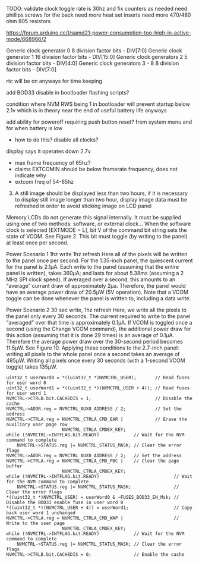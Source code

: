 TODO:
validate clock toggle rate is 30hz and fix counters as needed 
need phillips screws for the back
need more heat set inserts
need more 470/480 ohm 805 resistors



https://forum.arduino.cc/t/samd21-power-consumption-too-high-in-active-mode/668966/2


Generic clock generator 0               8 division factor bits - DIV[7:0]
Generic clock generator 1               16 division factor bits - DIV[15:0]
Generic clock generators 2              5 division factor bits - DIV[4:0]
Generic clock generators 3 - 8          8 division factor bits - DIV[7:0]

rtc will be on anyways for time keeping

add BOD33 disable in bootloader flashing scripts?

condition where NVM RWS being 1 in bootloader will prevent startup below 2.1v
which is in theory near the end of useful battery life anyways

add ability for poweroff requiring push button reset?
from system menu and for when battery is low
- how to do this? disable all clocks?


display says it operates down 2.7v
- max frame frequency of 65hz?
- claims EXTCOMIN should be below framerate frequency, does not indicate why
- extcom freq of 54-65hz

3) A still image should be displayed less than two hours, if it is necessary to display still image longer than two 
hour, display image data must be refreshed in order to avoid sticking image on LCD panel

Memory LCDs do not generate this signal internally. It must be supplied using one of two methods: 
software, or external clock...
When the software clock is selected [EXTMODE = L], bit V of the command bit string sets the state of VCOM. 
See Figure 2. This bit must toggle (by writing to the panel) at least once per second. 

Power Scenario 1 
1hz write 1hz refresh
Here all of the pixels will be written to the panel once per second. For the 1.35-inch panel, the quiescent 
current for the panel is 2.1μA. Each write to the panel (assuming that the entire panel is written), takes 
360μA; and lasts for about 5.38ms (assuming a 2 MHz SPI clock speed). 
If averaged over a second, this amounts to an “average” currant draw of approximately 2μa. Therefore, the 
panel would have an average power draw of 20.5μW (5V operation). Note that a VCOM toggle can be done 
whenever the panel is written to, including a data write. 

Power Scenario 2 
30 sec write, 1hz refresh
Here, we write all the pixels to the panel only every 30 seconds. The current required to write to the panel 
“averaged” over that time is approximately 0.1μA. If VCOM is toggled once a second (using the Change 
VCOM command), the additional power draw for this action (assuming that it is done 29 times) is an average 
of 0.1μA. Therefore the average power draw over the 30-second period becomes 11.5μW. See Figure 10.
Applying these conditions to the 2.7-inch panel: writing all pixels to the whole panel once a second takes an 
average of 485μW. Writing all pixels once every 30 seconds (with a 1-second VCOM toggle) takes 135μW.




    uint32_t userWord0 = *((uint32_t *)NVMCTRL_USER);       // Read fuses for user word 0
    uint32_t userWord1 = *((uint32_t *)(NVMCTRL_USER + 4)); // Read fuses for user word 1
    NVMCTRL->CTRLB.bit.CACHEDIS = 1;                        // Disable the cache
    NVMCTRL->ADDR.reg = NVMCTRL_AUX0_ADDRESS / 2;           // Set the address
    NVMCTRL->CTRLA.reg = NVMCTRL_CTRLA_CMD_EAR |            // Erase the auxiliary user page row
                         NVMCTRL_CTRLA_CMDEX_KEY;
    while (!NVMCTRL->INTFLAG.bit.READY)             // Wait for the NVM command to complete
        NVMCTRL->STATUS.reg |= NVMCTRL_STATUS_MASK; // Clear the error flags
    NVMCTRL->ADDR.reg = NVMCTRL_AUX0_ADDRESS / 2;   // Set the address
    NVMCTRL->CTRLA.reg = NVMCTRL_CTRLA_CMD_PBC |    // Clear the page buffer
                         NVMCTRL_CTRLA_CMDEX_KEY;
    while (!NVMCTRL->INTFLAG.bit.READY)                            // Wait for the NVM command to complete
        NVMCTRL->STATUS.reg |= NVMCTRL_STATUS_MASK;                // Clear the error flags
    *((uint32_t *)NVMCTRL_USER) = userWord0 & ~FUSES_BOD33_EN_Msk; // Disable the BOD33 enable fuse in user word 0
    *((uint32_t *)(NVMCTRL_USER + 4)) = userWord1;                 // Copy back user word 1 unchanged
    NVMCTRL->CTRLA.reg = NVMCTRL_CTRLA_CMD_WAP |                   // Write to the user page
                         NVMCTRL_CTRLA_CMDEX_KEY;
    while (!NVMCTRL->INTFLAG.bit.READY)             // Wait for the NVM command to complete
        NVMCTRL->STATUS.reg |= NVMCTRL_STATUS_MASK; // Clear the error flags
    NVMCTRL->CTRLB.bit.CACHEDIS = 0;                // Enable the cache